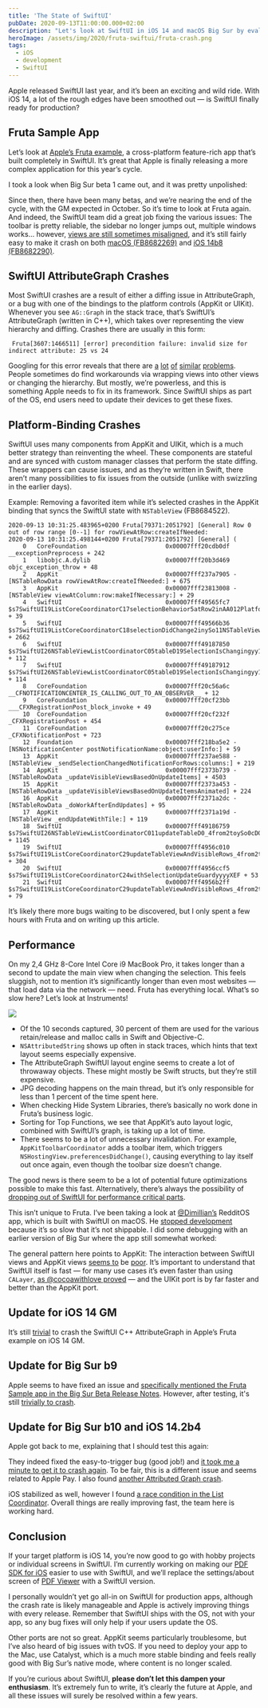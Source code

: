 ```yaml
---
title: 'The State of SwiftUI'
pubDate: 2020-09-13T11:00:00.000+02:00
description: "Let's look at SwiftUI in iOS 14 and macOS Big Sur by evaluating Apple's Fruta sample app."
heroImage: /assets/img/2020/fruta-swiftui/fruta-crash.png
tags:
  - iOS
  - development
  - SwiftUI
---
```


<style type="text/css">
div.post-content > img:first-child { display:none; }
</style>

Apple released SwiftUI last year, and it’s been an exciting and wild ride. With iOS 14, a lot of the rough edges have been smoothed out — is SwiftUI finally ready for production?

## Fruta Sample App

Let’s look at [Apple’s Fruta example](https://developer.apple.com/documentation/app_clips/fruta_building_a_feature-rich_app_with_swiftui), a cross-platform feature-rich app that’s built completely in SwiftUI. It’s great that Apple is finally releasing a more complex application for this year’s cycle. 

I took a look when Big Sur beta 1 came out, and it was pretty unpolished:

<TwitterEmbed id="1277623561604214784" />

Since then, there have been many betas, and we’re nearing the end of the cycle, with the GM expected in October. So it’s time to look at Fruta again. And indeed, the SwiftUI team did a great job fixing the various issues: The toolbar is pretty reliable, the sidebar no longer jumps out, multiple windows works... however, [views are still sometimes misaligned](https://twitter.com/steipete/status/1305054121523916806?s=21), and it’s still fairly easy to make it crash on both [macOS (FB8682269)](https://twitter.com/steipete/status/1305051342596177921?s=21) and [iOS 14b8 (FB8682290)](https://twitter.com/steipete/status/1305052083989684224?s=21).

## SwiftUI AttributeGraph Crashes

Most SwiftUI crashes are a result of either a diffing issue in AttributeGraph, or a bug with one of the bindings to the platform controls (AppKit or UIKit). Whenever you see `AG::Graph` in the stack trace, that’s SwiftUI’s AttributeGraph (written in C++), which takes over representing the view hierarchy and diffing. Crashes there are usually in this form:

```
 Fruta[3607:1466511] [error] precondition failure: invalid size for indirect attribute: 25 vs 24
```

Googling for this error reveals that there are [a](https://github.com/fermoya/SwiftUIPager/issues/60) [lot](https://developer.apple.com/forums/thread/129171) [of](https://stackoverflow.com/questions/58304009/how-to-debug-precondition-failure-in-xcode) [similar](https://www.reddit.com/r/SwiftUI/comments/fosrbf/precondition_failure_invalid_input_index/) [problems](https://twitter.com/steipete/status/1258762457805455361). People sometimes do find workarounds via wrapping views into other views or changing the hierarchy. But mostly, we’re powerless, and this is something Apple needs to fix in its framework. Since SwiftUI ships as part of the OS, end users need to update their devices to get these fixes.

## Platform-Binding Crashes

SwiftUI uses many components from AppKit and UIKit, which is a much better strategy than reinventing the wheel. These components are stateful and are synced with custom manager classes that perform the state diffing. These wrappers can cause issues, and as they’re written in Swift, there aren’t many possibilities to fix issues from the outside (unlike with swizzling in the earlier days).

Example: Removing a favorited item while it’s selected crashes in the AppKit binding that syncs the SwiftUI state with `NSTableView` (FB8684522). 

<TwitterEmbed id="1305075451711369216" />

```
2020-09-13 10:31:25.483965+0200 Fruta[79371:2051792] [General] Row 0 out of row range [0--1] for rowViewAtRow:createIfNeeded:
2020-09-13 10:31:25.498144+0200 Fruta[79371:2051792] [General] (
	0   CoreFoundation                      0x00007fff20cdb0df __exceptionPreprocess + 242
	1   libobjc.A.dylib                     0x00007fff20b3d469 objc_exception_throw + 48
	2   AppKit                              0x00007fff237a7905 -[NSTableRowData rowViewAtRow:createIfNeeded:] + 675
	3   AppKit                              0x00007fff23813008 -[NSTableView viewAtColumn:row:makeIfNecessary:] + 29
	4   SwiftUI                             0x00007fff49565fc7 $s7SwiftUI19ListCoreCoordinatorC17selectionBehavior5atRow2inAA012PlatformItemC0V0L0V09SelectionG0VSgSi_So11NSTableViewCtF + 39
	5   SwiftUI                             0x00007fff49566b36 $s7SwiftUI19ListCoreCoordinatorC18selectionDidChange2inySo11NSTableViewC_tF + 2662
	6   SwiftUI                             0x00007fff49187850 $s7SwiftUI26NSTableViewListCoordinatorC05tableD19SelectionIsChangingyy10Foundation12NotificationVFTm + 112
	7   SwiftUI                             0x00007fff49187912 $s7SwiftUI26NSTableViewListCoordinatorC05tableD19SelectionIsChangingyy10Foundation12NotificationVFToTm + 114
	8   CoreFoundation                      0x00007fff20c56a6c __CFNOTIFICATIONCENTER_IS_CALLING_OUT_TO_AN_OBSERVER__ + 12
	9   CoreFoundation                      0x00007fff20cf23bb ___CFXRegistrationPost_block_invoke + 49
	10  CoreFoundation                      0x00007fff20cf232f _CFXRegistrationPost + 454
	11  CoreFoundation                      0x00007fff20c275ce _CFXNotificationPost + 723
	12  Foundation                          0x00007fff218ba5e2 -[NSNotificationCenter postNotificationName:object:userInfo:] + 59
	13  AppKit                              0x00007fff237ae588 -[NSTableView _sendSelectionChangedNotificationForRows:columns:] + 219
	14  AppKit                              0x00007fff2373b739 -[NSTableRowData _updateVisibleViewsBasedOnUpdateItems] + 4503
	15  AppKit                              0x00007fff2373a453 -[NSTableRowData _updateVisibleViewsBasedOnUpdateItemsAnimated] + 224
	16  AppKit                              0x00007fff2371a2dc -[NSTableRowData _doWorkAfterEndUpdates] + 95
	17  AppKit                              0x00007fff2371a19d -[NSTableView _endUpdateWithTile:] + 119
	18  SwiftUI                             0x00007fff49186759 $s7SwiftUI26NSTableViewListCoordinatorC011updateTableD0_4from2toySo0cD0C_xxtF + 1145
	19  SwiftUI                             0x00007fff4956c010 $s7SwiftUI19ListCoreCoordinatorC29updateTableViewAndVisibleRows_4from2toySo07NSTableH0C_xxtFyyXEfU_ + 304
	20  SwiftUI                             0x00007fff4956ccf5 $s7SwiftUI19ListCoreCoordinatorC24withSelectionUpdateGuardyyyyXEF + 53
	21  SwiftUI                             0x00007fff4956b2ff $s7SwiftUI19ListCoreCoordinatorC29updateTableViewAndVisibleRows_4from2toySo07NSTableH0C_xxtF + 79
```

It’s likely there more bugs waiting to be discovered, but I only spent a few hours with Fruta and on writing up this article.

## Performance

On my 2,4 GHz 8-Core Intel Core i9 MacBook Pro, it takes longer than a second to update the main view when changing the selection. This feels sluggish, not to mention it’s significantly longer than even most websites — that load data via the network — need. Fruta has everything local. What’s so slow here? Let’s look at Instruments!

![](/assets/img/2020/fruta-swiftui/instruments.png)

* Of the 10 seconds captured, 30 percent of them are used for the various retain/release and malloc calls in Swift and Objective-C.
* `NSAttributedString` shows up often in stack traces, which hints that text layout seems especially expensive.
* The AttributeGraph SwiftUI layout engine seems to create a lot of throwaway objects. These might mostly be Swift structs, but they’re still expensive.
* JPG decoding happens on the main thread, but it’s only responsible for less than 1 percent of the time spent here.
* When checking Hide System Libraries, there’s basically no work done in Fruta’s business logic. 
* Sorting for Top Functions, we see that AppKit’s auto layout logic, combined with SwiftUI’s graph, is taking up a lot of time.
* There seems to be a lot of unnecessary invalidation. For example, `AppKitToolbarCoordinator` adds a toolbar item, which triggers `NSHostingView.preferencesDidChange()`, causing everything to lay itself out once again, even though the toolbar size doesn’t change.

The good news is there seem to be a lot of potential future optimizations possible to make this fast. Alternatively, there’s always the possibility of [dropping out of SwiftUI for performance critical parts](https://twitter.com/noahsark769/status/1304938866999046144?s=21).

This isn’t unique to Fruta. I’ve been taking a look at [@Dimillian’s](https://twitter.com/Dimillian) RedditOS app, which is built with SwiftUI on macOS. He [stopped development](https://twitter.com/Dimillian/status/1301802048824979456) because it’s so slow that it’s not shippable. I did some debugging with an earlier version of Big Sur where the app still somewhat worked:

<TwitterEmbed id="1282655123244752897" />

The general pattern here points to AppKit: The interaction between SwiftUI views and AppKit views [seems to](https://twitter.com/fcbunn/status/1259078251340800000) be [poor](https://twitter.com/stuartcarnie/status/1301895206875181056). It’s important to understand that SwiftUI itself is fast — for many use cases it’s even faster than using `CALayer`, [as 
@cocoawithlove proved](https://twitter.com/cocoawithlove/status/1143859576661393408) — and the UIKit port is by far faster and better than the AppKit port.

## Update for iOS 14 GM

It’s still [trivial](https://twitter.com/steipete/status/1306129037719269376?s=21) to crash the SwiftUI C++ AttributeGraph in Apple’s Fruta example on iOS 14 GM.

## Update for Big Sur b9

Apple seems to have fixed an issue and [specifically mentioned the Fruta Sample app in the Big Sur Beta Release Notes](https://twitter.com/steipete/status/1311028524812308481?s=20). However, after testing, it's still [trivially to crash](https://twitter.com/steipete/status/1311244841066561537?s=20).

## Update for Big Sur b10 and iOS 14.2b4

Apple got back to me, explaining that I should test this again:

<TwitterEmbed id="1320375101771206662" />

They indeed fixed the easy-to-trigger bug (good job!) and [it took me a minute to get it to crash again](https://twitter.com/steipete/status/1320375853243617280?s=21). To be fair, this is a different issue and seems related to Apple Pay. I also found [another Attributed Graph crash](https://twitter.com/steipete/status/1320379341507842048?s=21).

iOS stabilized as well, however I found [a race condition in the List Coordinator](https://twitter.com/steipete/status/1320381666850910209?s=21). Overall things are really improving fast, the team here is working hard.

## Conclusion

If your target platform is iOS 14, you’re now good to go with hobby projects or individual screens in SwiftUI. I’m currently working on making our [PDF SDK for iOS](http://pspdfkit.com) easier to use with SwiftUI, and we’ll replace the settings/about screen of [PDF Viewer](https://pdfviewer.io/) with a SwiftUI version.

I personally wouldn’t yet go all-in on SwiftUI for production apps, although the crash rate is likely manageable and Apple is actively improving things with every release. Remember that SwiftUI ships with the OS, not with your app, so any bug fixes will only help if your users update the OS.

Other ports are not so great. AppKit seems particularly troublesome, but I’ve also heard of big issues with tvOS. If you need to deploy your app to the Mac, use Catalyst, which is a much more stable binding and feels really good with Big Sur’s native mode, where content is no longer scaled.

If you’re curious about SwiftUI, **please don’t let this dampen your enthusiasm**. It’s extremely fun to write, it’s clearly the future at Apple, and all these issues will surely be resolved within a few years.